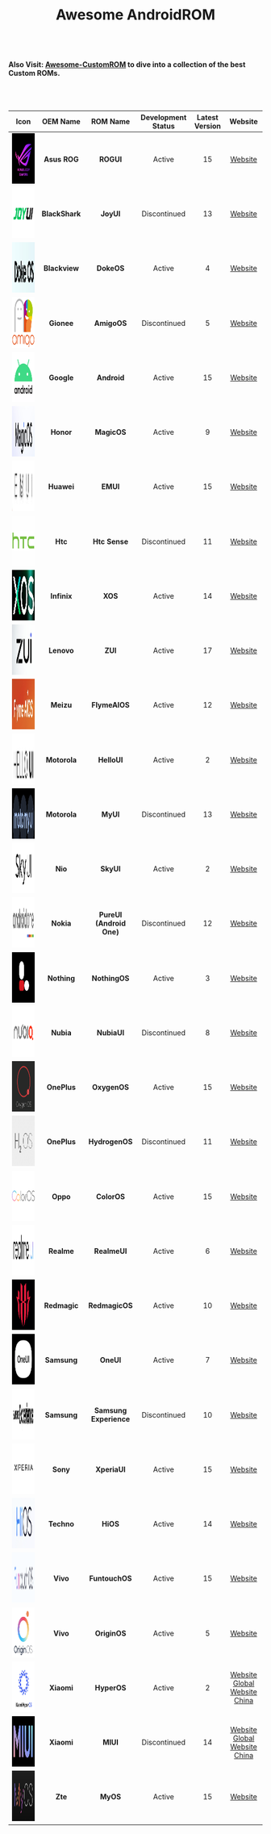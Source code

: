 <h1 align="center">Awesome AndroidROM</h1>

<br> <br>

#### Also Visit: [Awesome-CustomROM](https://github.com/ImKKingshuk/Awesome-CustomROM) to dive into a collection of the best Custom ROMs.

<br><br>

|                          Icon                          |    OEM Name    |         ROM Name         | Development Status | Latest Version |                                           Website                                            |
| :----------------------------------------------------: | :------------: | :----------------------: | :----------------: | :------------: | :------------------------------------------------------------------------------------------: |
|       <img src="Icons/ROGUI.png"   height="100">       |  **Asus ROG**  |        **ROGUI**         |       Active       |       15       |                        [Website](https://www.asus.com/in/content/ui/)                        |
|       <img src="Icons/JoyUI.png"   height="100">       | **BlackShark** |        **JoyUI**         |    Discontinued    |       13       |                                         [Website]()                                          |
|      <img src="Icons/DokeOS.png"   height="100">       | **Blackview**  |        **DokeOS**        |       Active       |       4        |                          [Website](https://promo.blackview.hk/os3/)                          |
|      <img src="Icons/AmigoOS.png"   height="100">      |   **Gionee**   |       **AmigoOS**        |    Discontinued    |       5        |                                         [Website]()                                          |
|      <img src="Icons/Android.png"   height="100">      |   **Google**   |       **Android**        |       Active       |       15       |                  [Website](https://www.android.com/intl/en_in/android-14/)                   |
|      <img src="Icons/MagicOS.png"   height="100">      |   **Honor**    |       **MagicOS**        |       Active       |       9        |                        [Website](https://www.honor.com/in/magic-os/)                         |
|       <img src="Icons/EMUI.png"   height="100">        |   **Huawei**   |         **EMUI**         |       Active       |       15       |                      [Website](https://consumer.huawei.com/en/emui-13/)                      |
|     <img src="Icons/HtcSense.png"   height="100">      |    **Htc**     |      **Htc Sense**       |    Discontinued    |       11       |                  [Website](https://www.android.com/intl/en_in/android-14/)                   |
|        <img src="Icons/XOS.png"   height="100">        |  **Infinix**   |         **XOS**          |       Active       |       14       |                        [Website](https://www.infinixmobiles.in/xos/)                         |
|        <img src="Icons/ZUI.png"   height="100">        |   **Lenovo**   |         **ZUI**          |       Active       |       17       |                               [Website](https://m.zui.com/#/)                                |
|     <img src="Icons/FlymeAIOS.png"   height="100">     |   **Meizu**    |      **FlymeAIOS**       |       Active       |       12       |                            [Website](https://www.flyme.com/aios)                             |
|      <img src="Icons/HelloUI.png"   height="100">      |  **Motorola**  |       **HelloUI**        |       Active       |       2        |                          [Website](https://www.motorola.in/my-ux/p)                          |
|       <img src="Icons/MyUI.png"   height="100">        |  **Motorola**  |         **MyUI**         |    Discontinued    |       13       |                          [Website](https://www.motorola.in/my-ux/p)                          |
|       <img src="Icons/SkyUI.png"   height="100">       |    **Nio**     |        **SkyUI**         |       Active       |       2        |                              [Website](https://phone.nio.com/)                               |
|    <img src="Icons/AndroidOne.png"   height="100">     |   **Nokia**    | **PureUI (Android One)** |    Discontinued    |       12       |                           [Website](https://www.android.com/one/)                            |
|     <img src="Icons/NothingOS.png"   height="100">     |  **Nothing**   |      **NothingOS**       |       Active       |       3        |                                         [Website]()                                          |
|      <img src="Icons/NubiaUI.png"   height="100">      |   **Nubia**    |       **NubiaUI**        |    Discontinued    |       8        |                                         [Website]()                                          |
|     <img src="Icons/OxygenOS.png"   height="100">      |  **OnePlus**   |       **OxygenOS**       |       Active       |       15       |                         [Website](https://www.oneplus.in/oxygenos14)                         |
|    <img src="Icons/HydrogenOS.png"   height="100">     |  **OnePlus**   |      **HydrogenOS**      |    Discontinued    |       11       |                       [Website](https://www.oneplus.com/cn/hydrogenos)                       |
|      <img src="Icons/ColorOS.png"   height="100">      |    **Oppo**    |       **ColorOS**        |       Active       |       15       |                        [Website](https://www.oppo.com/en/coloros14/)                         |
|     <img src="Icons/RealmeUI.png"   height="100">      |   **Realme**   |       **RealmeUI**       |       Active       |       6        |                       [Website](https://www.realme.com/in/realme-ui-5)                       |
|    <img src="Icons/RedmagicOS.png"   height="100">     |  **Redmagic**  |      **RedmagicOS**      |       Active       |       10       |                                         [Website]()                                          |
|       <img src="Icons/OneUI.png"   height="100">       |  **Samsung**   |        **OneUI**         |       Active       |       7        |                        [Website](https://www.samsung.com/in/one-ui/)                         |
| <img src="Icons/SamsungExperience.png"   height="100"> |  **Samsung**   |  **Samsung Experience**  |    Discontinued    |       10       |                        [Website](https://www.samsung.com/in/one-ui/)                         |
|     <img src="Icons/XperiaUI.png"   height="100">      |    **Sony**    |       **XperiaUI**       |       Active       |       15       |                  [Website](https://www.android.com/intl/en_in/android-14/)                   |
|       <img src="Icons/HiOS.png"   height="100">        |   **Techno**   |         **HiOS**         |       Active       |       14       |                     [Website](https://www.tecno-mobile.com/hios-detail/)                     |
|    <img src="Icons/FuntouchOS.png"   height="100">     |    **Vivo**    |      **FuntouchOS**      |       Active       |       15       |                         [Website](https://www.vivo.com/in/funtouch)                          |
|     <img src="Icons/OriginOS.png"   height="100">      |    **Vivo**    |       **OriginOS**       |       Active       |       5        |                         [Website](https://www.vivo.com.cn/originos)                          |
|      <img src="Icons/HyperOS.png"   height="100">      |   **Xiaomi**   |       **HyperOS**        |       Active       |       2        | [Website Global](https://www.mi.com/global/hyperos) [Website China](https://hyperos.mi.com/) |
|       <img src="Icons/MIUI.png"   height="100">        |   **Xiaomi**   |         **MIUI**         |    Discontinued    |       14       |  [Website Global](https://www.mi.com/global/miui) [Website China](https://home.miui.com/14)  |
|       <img src="Icons/MyOS.png"   height="100">        |    **Zte**     |         **MyOS**         |       Active       |       15       |                        [Website](https://www.ztedevices.com/cn/myos/)                        |
